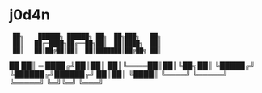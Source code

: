 # j0d4n 



     ██╗    ██████╗ ██████╗ ██╗  ██╗███╗   ██╗
     ██║   ██╔═████╗██╔══██╗██║  ██║████╗  ██║
     ██║   ██║██╔██║██║  ██║███████║██╔██╗ ██║
██   ██║ ═ ████╔╝██║██║  ██║╚════██║██║╚██╗██║
╚█████╔╝   ╚██████╔╝██████╔╝     ██║██║ ╚████║
 ╚════╝     ╚═════╝ ╚═════╝      ╚═╝╚═╝  ╚═══╝
                                           















                                                      
                                                      
